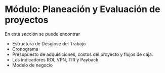 # Módulo: Planeación y Evaluación de proyectos

En esta sección se puede encontrar
<ul>
  <li> Estructura de Desglose del Trabajo</li>
  <li> Cronograma </li>
  <li> Presupuesto de adquisiciones, costos del proyecto y flujos de caja. </li>
  <li> Los indicadores ROI, VPN, TIR y Payback </li>
  <li> Modelo de negocio </li>
</ul>
